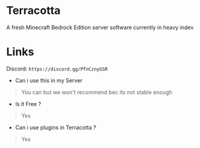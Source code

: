 # Terracotta
A fresh Minecraft Bedrock Edition server software
currently in heavy indev

# Links
Discord: `https://discord.gg/PfnCznyGSR`

- Can i use this in my Server
> You can but we won't recommend bec its not stable enough

- Is it Free ?
> Yes

- Can i use plugins in Terracotta ?
> Yes
